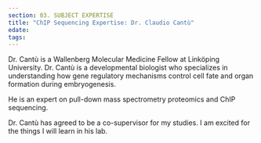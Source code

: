 ```yaml
---
section: 03. SUBJECT EXPERTISE
title: "ChIP Sequencing Expertise: Dr. Claudio Cantù"
edate: 
tags:
---
```


Dr. Cantù is a Wallenberg Molecular Medicine Fellow at Linköping University. Dr. Cantù is a developmental biologist who specializes in understanding how gene regulatory mechanisms control cell fate and organ formation during embryogenesis. 

He is an expert on pull-down mass spectrometry proteomics and ChIP sequencing. 

Dr. Cantù has agreed to be a co-supervisor for my studies. I am excited for the things I will learn in his lab.